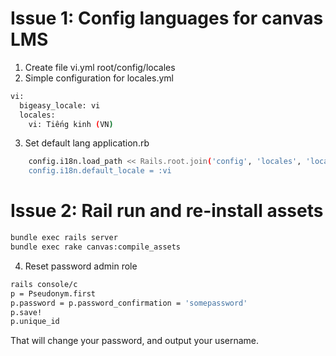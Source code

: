 # Issue 1: Config languages for canvas LMS
1. Create file vi.yml root/config/locales
2. Simple configuration for locales.yml
```bash
vi:
  bigeasy_locale: vi
  locales:
    vi: Tiếng kinh (VN)
```
3. Set default lang application.rb
```bash
    config.i18n.load_path << Rails.root.join('config', 'locales', 'locales.yml')
    config.i18n.default_locale = :vi
```
# Issue 2: Rail run and re-install assets
```bash 
bundle exec rails server
bundle exec rake canvas:compile_assets
```

4. Reset password admin role

```bash
rails console/c
p = Pseudonym.first
p.password = p.password_confirmation = 'somepassword'
p.save!
p.unique_id
```

That will change your password, and output your username.